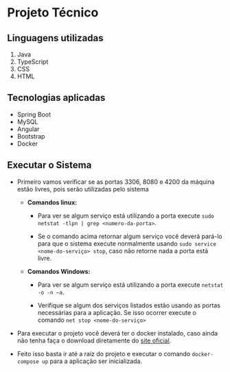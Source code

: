 # Projeto Técnico

## Linguagens utilizadas

1. Java
1. TypeScript
1. CSS
1. HTML

## Tecnologias aplicadas

* Spring Boot
* MySQL
* Angular
* Bootstrap
* Docker

## Executar o Sistema

* Primeiro vamos verificar se as portas 3306, 8080 e 4200 da máquina estão livres, pois serão utilizadas pelo sistema
  * **Comandos linux:**
    * Para ver se algum serviço está utilizando a porta execute `sudo netstat -tlpn | grep <numero-da-porta>`.

    * Se o comando acima retornar algum serviço você deverá pará-lo para que o sistema execute normalmente usando `sudo service <nome-do-serviço> stop`, caso não retorne nada a porta está livre.
  
  * **Comandos Windows:**
    * Para ver se algum serviço está utilizando a porta execute `netstat -o -n –a`.

    * Verifique se algum dos serviços listados estão usando as portas necessárias para a aplicação. Se isso ocorrer execute o comando `net stop <nome-do-serviço>`

* Para executar o projeto você deverá ter o docker instalado, caso ainda não tenha faça o download diretamente do [site oficial](https://docs.docker.com/install/).

* Feito isso basta ir até a raíz do projeto e executar o comando `docker-compose up` para a aplicação ser inicializada.

